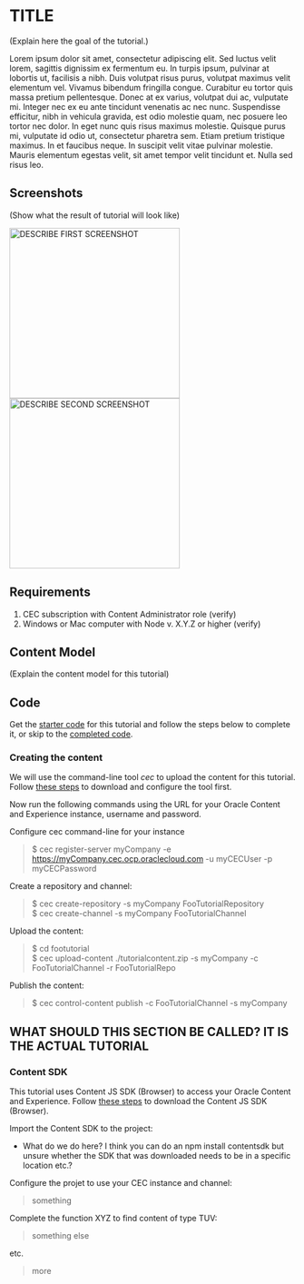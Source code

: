 # TITLE
(Explain here the goal of the tutorial.)

Lorem ipsum dolor sit amet, consectetur adipiscing elit. Sed luctus velit lorem, sagittis dignissim ex fermentum eu. In turpis ipsum, pulvinar at lobortis ut, facilisis a nibh. Duis volutpat risus purus, volutpat maximus velit elementum vel. Vivamus bibendum fringilla congue. Curabitur eu tortor quis massa pretium pellentesque. Donec at ex varius, volutpat dui ac, vulputate mi. Integer nec ex eu ante tincidunt venenatis ac nec nunc. Suspendisse efficitur, nibh in vehicula gravida, est odio molestie quam, nec posuere leo tortor nec dolor. In eget nunc quis risus maximus molestie. Quisque purus mi, vulputate id odio ut, consectetur pharetra sem. Etiam pretium tristique maximus. In et faucibus neque. In suscipit velit vitae pulvinar molestie. Mauris elementum egestas velit, sit amet tempor velit tincidunt et. Nulla sed risus leo.

## Screenshots
(Show what the result of tutorial will look like)
<p>
<img src="screenshot1.jpg" alt="DESCRIBE FIRST SCREENSHOT" width="300"/>
<img src="screenshot2.jpg" alt="DESCRIBE SECOND SCREENSHOT" width="300"/>
</p>

## Requirements
1. CEC subscription with Content Administrator role (verify)
2. Windows or Mac computer with Node v. X.Y.Z or higher (verify)


## Content Model
(Explain the content model for this tutorial)

## Code
Get the [starter code](https://github.com/oracle/content-and-experience-tutorials/foo/archive/start.zip) for this tutorial and follow the steps below to complete it, or skip to the [completed code](https://github.com/oracle/content-and-experience-tutorials/foo/archive/completed.zip).
### Creating the content
We will use the command-line tool *cec* to upload the content for this tutorial.  Follow [these steps](cec-cli.md) to download and configure the tool first.

Now run the following commands using the URL for your Oracle Content and Experience instance, username and password.

Configure cec command-line for your instance
> $ cec register-server myCompany -e https://myCompany.cec.ocp.oraclecloud.com -u myCECUser -p myCECPassword

Create a repository and channel:
> $ cec create-repository -s myCompany FooTutorialRepository<br/>
> $ cec create-channel -s myCompany FooTutorialChannel

Upload the content:
> $ cd footutorial<br/>
> $ cec upload-content ./tutorialcontent.zip -s myCompany -c FooTutorialChannel -r FooTutorialRepo

Publish the content:
> $ cec control-content publish -c FooTutorialChannel -s myCompany 

## WHAT SHOULD THIS SECTION BE CALLED?  IT IS THE ACTUAL TUTORIAL
### Content SDK
This tutorial uses Content JS SDK (Browser) to access your Oracle Content and Experience.  Follow [these steps](contentsdk.md) to download the Content JS SDK (Browser).

Import the Content SDK to the project:
* What do we do here?  I think you can do an npm install contentsdk but unsure whether the SDK that was downloaded needs to be in a specific location etc.?

Configure the projet to use your CEC instance and channel:
> something

Complete the function XYZ to find content of type TUV:
> something else

etc.
> more